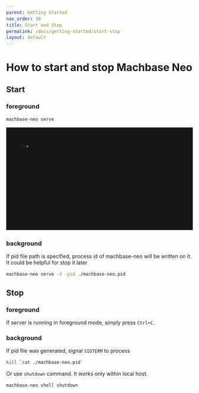 ```yaml
---
parent: Getting Started
nav_order: 30
title: Start and Stop
permalink: /docs/getting-started/start-stop
layout: default
---
```


# How to start and stop Machbase Neo

## Start

### foreground

```sh
machbase-neo serve
```

![](30.start-stop/server-serve.gif)

### background

If pid file path is specified, process id of machbase-neo will be written on it.
It could be helpful for stop it later

```sh
machbase-neo serve -d -pid ./machbase-neo.pid
```

## Stop

### foreground

If server is running in foreground mode, simply press `Ctrl+C`.

###  background

If pid file was generated, signal `SIGTERM` to process

```sh
kill `cat ./machbase-neo.pid`
```

Or use `shutdown` command. It works only within local host.

```sh
machbase-neo shell shutdown
```
